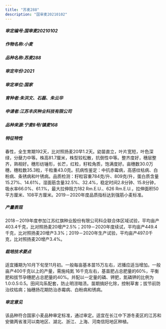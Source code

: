 ```yaml
---
title: "苏麦288"
description: "国审麦20210102"
---
```

##### 审定编号:国审麦20210102

##### 作物名称:小麦

##### 品种名称:苏麦288

##### 审定年份:2021

##### 审定单位:国家

##### 育种者:朱洪文、石磊、朱云华

##### 申请者:江苏丰庆种业科技有限公司

##### 品种来源:宁麦8号/镇麦168

##### 特征特性
春性，全生育期192天，比对照扬麦20早1.2天。幼苗直立，叶片宽短，叶色深绿，分蘖力中等。株高81.7厘米，株型较松散，抗倒性中等。整齐度好，穗层整齐，熟相好。穗形纺锤形，长芒，红粒，籽粒角质，饱满度好。亩穗数30.0万穗，穗粒数35.3粒，千粒重43.0克。抗病性鉴定：中抗赤霉病，高感纹枯病、白粉病、条锈病和叶锈病。品质检测：籽粒容重784克/升、809克/升，蛋白质含量15.27%、14.61%，湿面筋含量32.5%、32.4%，稳定时间2.8分钟、15.8分钟，吸水率66.0%、61.1%，最大拉伸阻力182 Rm.E.U.、626 Rm.E.U.，拉伸面积50平方厘米、108平方厘米。2019－2020年度品质指标达到强筋小麦标准。

##### 产量表现
2018－2019年度参加江苏红旗种业股份有限公司科企联合体区域试验，平均亩产403.4千克，比对照扬麦20增产2.5%；2019－2020年度续试，平均亩产449.4千克，比对照扬麦20增产3.3%；2019－2020年生产试验，平均亩产497.0千克，比对照扬麦20增产3.4%。

##### 栽培技术要点
适宜播期为10月下旬至11月初。一般每亩基本苗15万左右，迟播应适当增加。一般亩产400千克以上的产量，需施纯氮 16千克左右，基苗肥占总肥量的60%，平衡肥和拔节孕穗肥占总肥量的40%。并配以一定量的磷、钾肥，氮磷钾的比例为1.0∶0.5∶0.5。田间沟系配套，防止明涝暗渍。苗期搞好化除，控制草害；拔节前防治纹枯病；抽穗扬花期防治赤霉病、白粉病和锈病。

##### 审定意见
该品种符合国家小麦品种审定标准，通过审定。适宜在长江中下游冬麦区的江苏和安徽两省淮河以南地区、湖北、浙江、上海、河南信阳地区种植。
